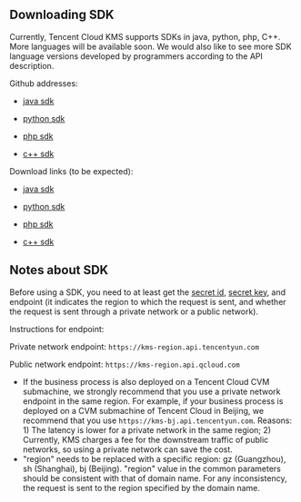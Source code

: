 ## Downloading SDK

Currently, Tencent Cloud KMS supports SDKs in java, python, php, C++. More languages will be available soon. We would also like to see more SDK language versions developed by programmers according to the API description.

Github addresses:

- [java sdk](https://github.com/tencentyun/kms-java-sdk)


- [python sdk](https://github.com/tencentyun/kms-python-sdk)


- [php sdk](https://github.com/tencentyun/kms-php-sdk)


- [c++ sdk](https://github.com/tencentyun/kms-cpp-sdk)

Download links (to be expected):

- [java sdk]()


- [python sdk]()


- [php sdk]()


- [c++ sdk]()


## Notes about SDK

Before using a SDK, you need to at least get the [secret id](https://console.cloud.tencent.com/capi), [secret key](https://console.cloud.tencent.com/capi), and endpoint (it indicates the region to which the request is sent, and whether the request is sent through a private network or a public network).

Instructions for endpoint:
	
Private network endpoint: `https://kms-region.api.tencentyun.com`

Public network endpoint: `https://kms-region.api.qcloud.com`

- If the business process is also deployed on a Tencent Cloud CVM submachine, we strongly recommend that you use a private network endpoint in the same region. For example, if your business process is deployed on a CVM submachine of Tencent Cloud in Beijing, we recommend that you use `https://kms-bj.api.tencentyun.com`.
Reasons: 1) The latency is lower for a private network in the same region; 2) Currently, KMS charges a fee for the downstream traffic of public networks, so using a private network can save the cost.
- "region" needs to be replaced with a specific region: gz (Guangzhou), sh (Shanghai), bj (Beijing). "region" value in the common parameters should be consistent with that of domain name. For any inconsistency, the request is sent to the region specified by the domain name.

